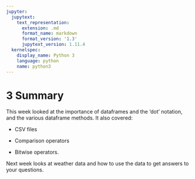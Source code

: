 ```yaml
---
jupyter:
  jupytext:
    text_representation:
      extension: .md
      format_name: markdown
      format_version: '1.3'
      jupytext_version: 1.11.4
  kernelspec:
    display_name: Python 3
    language: python
    name: python3
---
```


# 3 Summary


This week looked at the importance of dataframes and the ‘dot’ notation, and the various dataframe methods. It also covered:

* CSV files

* Comparison operators

* Bitwise operators.

Next week looks at weather data and how to use the data to get answers to your questions.

